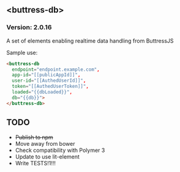 ## &lt;buttress-db&gt;

### Version: 2.0.16

A set of elements enabling realtime data handling from ButtressJS

Sample use:

```html
<buttress-db
  endpoint="endpoint.example.com",
  app-id="[[publicAppId]]",
  user-id="[[AuthedUserId]]",
  token="[[AuthedUserToken]]",
  loaded="{{dbLoaded}}",
  db="{{db}}">
</buttress-db>
```

## TODO
* ~~Publish to npm~~
* Move away from bower
* Check compatibility with Polymer 3
* Update to use lit-element
* Write TESTS!1!!!